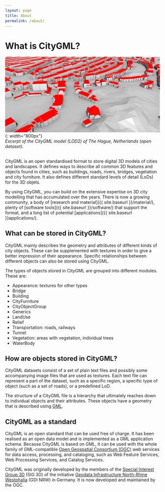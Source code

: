 ```yaml
---
layout: page
title: About
permalink: /about/
---
```


# What is CityGML?

![](Den-Haag-3D.png){: width="800px"}
<br>*Excerpt of the CityGML model (LOD2) of The Hague, Netherlands (open dataset).*<br/><br/>

CityGML is an open standardised format to store digital 3D models of cities and landscapes.
It defines ways to describe all common 3D features and objects found in cities, such as buildings, roads, rivers, bridges, vegetation and city furniture.
It also defines different standard levels of detail (LoDs) for the 3D objets.

By using CityGML, you can build on the extensive expertise on 3D city modelling that has accumulated over the years. There is now a growing community, a body of [research and material]({{ site.baseurl }}/material/), plenty of [software tools]({{ site.baseurl }}/software/) that support the format, and a long list of potential [applications]({{ site.baseurl }}applications/).

## What can be stored in CityGML?

CityGML mainly describes the geometry and attributes of different kinds of city objects. These can be supplemented with textures in order to give a better impression of their appearance. Specific relationships between different objects can also be stored using CityGML.

<!-- <div class="row">
  <div class="col-sm-6 hidden-xs nopadding"><img class="img-responsive" src="{{ "/img/leiden2.png" | prepend: site.baseurl }}"></div>
  <div class="col-sm-6 hidden-xs nopadding"><img class="img-responsive" src="{{ "/img/CityGML-LODs.png" | prepend: site.baseurl }}"></div>
</div>
 -->

The types of objects stored in CityGML are grouped into different modules. These are:

* Appearance: textures for other types
* Bridge
* Building
* CityFurniture
* CityObjectGroup
* Generics
* LandUse
* Relief
* Transportation: roads, railways
* Tunnel
* Vegetation: areas with vegetation, individual trees
* WaterBody

## How are objects stored in CityGML?

CityGML datasets consist of a set of plain text files and possibly some accompanying image files that are used as textures. Each text file can represent a part of the dataset, such as a specific region, a specific type of object (such as a set of roads), or a predefined LoD.

The structure of a CityGML file is a hierarchy that ultimately reaches down to individual objects and their attributes. These objects have a geometry that is described using [GML](https://en.wikipedia.org/wiki/Geography_Markup_Language).

## CityGML as a standard

CityGML is an open standard that can be used free of charge.
It has been realised as an open data model and is implemented as a GML application schema. 
Because CityGML is based on GML, it can be used with the whole family of GML-compatible [Open Geospatial Consortium (OGC)](http://www.opengeospatial.org) web services for data access, processing, and cataloging, such as Web Feature Services, Web Processing Services, and Catalog Services. 

CityGML was originally developed by the members of the [Special Interest Group 3D](http://www.ikg.uni-bonn.de/sig3d) (SIG 3D) of the initiative [Geodata Infrastructure North-Rhine Westphalia](http://www.gdi-nrw.org/) (GDI NRW) in Germany. 
It is now developed and maintained by the OGC.